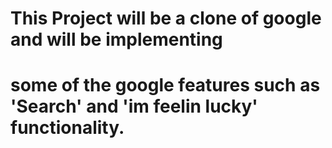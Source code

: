 # This Project will be a clone of google and will be implementing 
# some of the google features such as 'Search' and 'im feelin lucky' functionality.